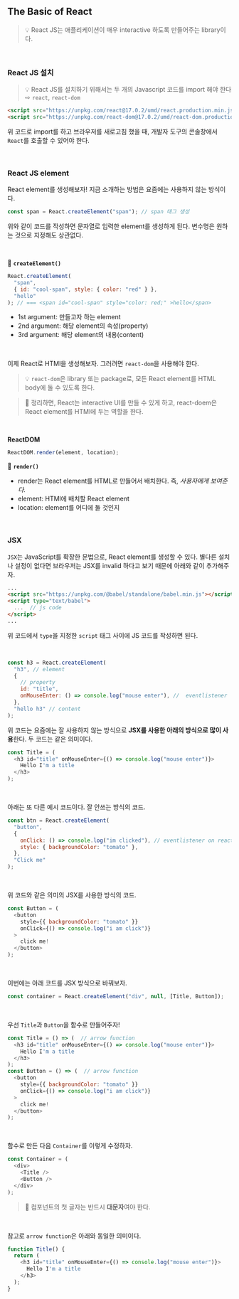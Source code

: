## The Basic of React

> :bulb: React JS는 애플리케이션이 매우 interactive 하도록 만들어주는 library이다.

<br>

### React JS 설치

> :bulb: React JS를 설치하기 위해서는 두 개의 Javascript 코드를 import 해야 한다 <br> ⇨ `react`, `react-dom`

```html
<script src="https://unpkg.com/react@17.0.2/umd/react.production.min.js"></script>
<script src="https://unpkg.com/react-dom@17.0.2/umd/react-dom.production.min.js"></script>
```

위 코드로 import를 하고 브라우저를 새로고침 했을 때, 개발자 도구의 콘솔창에서 `React`를 호출할 수 있어야 한다.

<br>

### React JS element

React element를 생성해보자! 지금 소개하는 방법은 요즘에는 사용하지 않는 방식이다.

```javascript
const span = React.createElement("span"); // span 태그 생성
```

위와 같이 코드를 작성하면 문자열로 입력한 element를 생성하게 된다. 변수명은 원하는 것으로 지정해도 상관없다.

<br>

:small_blue_diamond: **`createElement()`**

```javascript
React.createElement(
  "span",
  { id: "cool-span", style: { color: "red" } },
  "hello"
); // === <span id="cool-span" style="color: red;" >hello</span>
```

- 1st argument: 만들고자 하는 element
- 2nd argument: 해당 element의 속성(property)
- 3rd argument: 해당 element의 내용(content)

<br>

이제 React로 HTMl을 생성해보자. 그러려면 `react-dom`을 사용해야 한다.

> :bulb: `react-dom`은 library 또는 package로, 모든 React element를 HTML body에 둘 수 있도록 한다.

> :star2: 정리하면, React는 interactive UI를 만들 수 있게 하고, react-doem은 React element를 HTMl에 두는 역할을 한다.

<br>

**ReactDOM**

```javascript
ReactDOM.render(element, location);
```

:small_blue_diamond: **`render()`** <br>

- render는 React element를 HTML로 만들어서 배치한다. 즉, _사용자에게 보여준다._
- element: HTMl에 배치할 React element
- location: element를 어디에 둘 것인지

 <br>

### JSX

`JSX`는 JavaScript를 확장한 문법으로, React element를 생성할 수 있다.
별다른 설치나 설정이 없다면 브라우저는 JSX를 invalid 하다고 보기 때문에 아래와 같이 추가해주자.

```html
...
<script src="https://unpkg.com/@babel/standalone/babel.min.js"></script>
<script type="text/babel">
  ...  // js code
</script>
...
```

위 코드에서 `type`을 지정한 `script` 태그 사이에 JS 코드를 작성하면 된다.

<br>

```javascript
const h3 = React.createElement(
  "h3", // element
  {
    // property
    id: "title",
    onMouseEnter: () => console.log("mouse enter"), //  eventlistener
  },
  "hello h3" // content
);
```

위 코드는 요즘에는 잘 사용하지 않는 방식으로 **JSX를 사용한 아래의 방식으로 많이 사용**한다. 두 코드는 같은 의미이다.

```javascript
const Title = (
  <h3 id="title" onMouseEnter={() => console.log("mouse enter")}>
    Hello I'm a title
  </h3>
);
```

<br>

아래는 또 다른 예시 코드이다. 잘 안쓰는 방식의 코드.

```javascript
const btn = React.createElement(
  "button",
  {
    onClick: () => console.log("im clicked"), // eventlistener on react
    style: { backgroundColor: "tomato" },
  },
  "Click me"
);
```
<br>

위 코드와 같은 의미의 JSX를 사용한 방식의 코드.

```javascript
const Button = (
  <button
    style={{ backgroundColor: "tomato" }}
    onClick={() => console.log("i am click")}
  >
    click me!
  </button>
);
```

<br>

이번에는 아래 코드를 JSX 방식으로 바꿔보자.
```javascript
const container = React.createElement("div", null, [Title, Button]);
```
<br>

우선 `Title`과 `Button`을 함수로 만들어주자!

```javascript
const Title = () => (  // arrow function
  <h3 id="title" onMouseEnter={() => console.log("mouse enter")}>
    Hello I'm a title
  </h3>
);
const Button = () => (  // arrow function
  <button
    style={{ backgroundColor: "tomato" }}
    onClick={() => console.log("i am click")}
  >
    click me!
  </button>
);
```

<br>

함수로 만든 다음 `Container`를 이렇게 수정하자.

```javascript
const Container = (
  <div>
    <Title /> 
    <Button />
  </div>
);
```

> :star2: 컴포넌트의 첫 글자는 반드시 **대문자**여야 한다.

<br>

참고로 `arrow function`은 아래와 동일한 의미이다.

```javascript
function Title() {
  return (
    <h3 id="title" onMouseEnter={() => console.log("mouse enter")}>
      Hello I'm a title
    </h3>
  );
}
```
